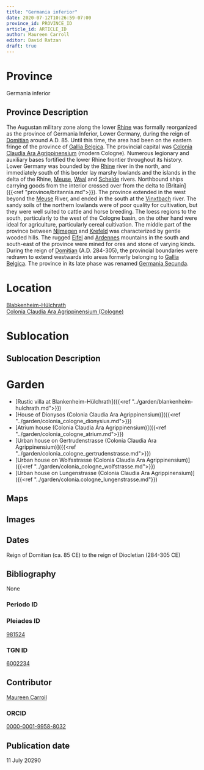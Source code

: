 ```yaml
---
title: "Germania inferior"
date: 2020-07-12T10:26:59-07:00
province_id: PROVINCE_ID
article_id: ARTICLE_ID
author: Maureen Carroll
editor: David Ratzan
draft: true
---
```


# Province
Germania inferior

## Province Description
The Augustan military zone along the lower [Rhine](link) was formally reorganized as the province of Germania Inferior, Lower Germany, during the reign of [Domitian](link) around A.D. 85. Until this time, the area had been on the eastern fringe of the province of [Gallia Belgica](https://pleiades.stoa.org/places/981511). The provincial capital was [Colonia Claudia Ara Agrippinensium](https://pleiades.stoa.org/places/108751) (modern Cologne). Numerous legionary and auxiliary bases fortified the lower Rhine frontier throughout its history. Lower Germany was bounded by the [Rhine](link) river in the north, and immediately south of this border lay marshy lowlands and the islands in the delta of the Rhine, [Meuse](link), [Waal](link) and [Schelde](link) rivers. Northbound ships carrying goods from the interior crossed over from the delta to [Britain]({{<ref "province/britannia.md">}}). The province extended in the west beyond the [Meuse](link) River, and ended in the south at the [Vinxtbach](link) river. The sandy soils of the northern lowlands were of poor quality for cultivation, but they were well suited to cattle and horse breeding. The loess regions to the south, particularly to the west of the Cologne basin, on the other hand were ideal for agriculture, particularly cereal cultivation. The middle part of the province between [Nijmegen](link) and [Krefeld](link) was characterized by gentle wooded hills. The rugged [Eifel](link) and [Ardennes](link) mountains in the south and south-east of the province were mined for ores and stone of varying kinds. During the reign of [Domitian](link) (A.D. 284-305), the provincial boundaries were redrawn to extend westwards into areas formerly belonging to [Gallia Belgica](https://pleiades.stoa.org/places/981511). The province in its late phase was renamed [Germania Secunda](link).

# Location
[Blabkenheim-Hülchrath](https://pleiades.stoa.org/places/981524)  
[Colonia Claudia Ara Agrippinensium (Cologne)](https://pleiades.stoa.org/places/108751)  

# Sublocation

<!--
[AREA WITHIN LOCATION, LIKE “PALATINE HILL”](GEOREFERENCE LINK)
A sublocation is any area larger than an individual garden, but located within a location. I would always try to include a link to a controlled vocabulary here if possible. This ID may well be different from the Garden ID, e.g., Pompeii versus a Garden in one of the houses which has its own Pleiades ID.
-->

## Sublocation Description


# Garden
* [Rustic villa at Blankenheim-Hülchrath]({{<ref "../garden/blankenheim-hulchrath.md">}})
* [House of Dionysos (Colonia Claudia Ara Agrippinensium)]({{<ref "../garden/colonia_cologne_dionysius.md">}})
* [Atrium house (Colonia Claudia Ara Agrippinensium)]({{<ref "../garden/colonia_cologne_atrium.md">}})
* [Urban house on Gertrudenstrasse (Colonia Claudia Ara Agrippinensium)]({{<ref "../garden/colonia_cologne_gertrudenstrasse.md">}})
* [Urban house on Wolfsstrasse (Colonia Claudia Ara Agrippinensium)]({{<ref "../garden/colonia_cologne_wolfstrasse.md">}})
* [Urban house on Lungenstrasse (Colonia Claudia Ara Agrippinensium)]({{<ref "../garden/colonia.cologne_lungenstrasse.md"}})

## Maps

<!--
![ALT_TEXT](IMG_URL)
*CAPTION*
-->

## Images

<!--
![ALT_TEXT](IMG_URL)
*CAPTION*
-->

## Dates
Reign of Domitian (ca. 85 CE) to the reign of Diocletian (284-305 CE)

## Bibliography
None

### Periodo ID

<!-- [PERIODO_ID](https://pleiades.stoa.org/places/PLEIADES_ID) -->

### Pleiades ID
[981524](https://pleiades.stoa.org/places/981524)

### TGN ID
[6002234]( http://vocab.getty.edu/page/tgn/6002234)

## Contributor
[Maureen Carroll](link)

### ORCID
[0000-0001-9958-8032](https://orcid.org/0000-0001-9958-8032)  

## Publication date
11 July 20290
